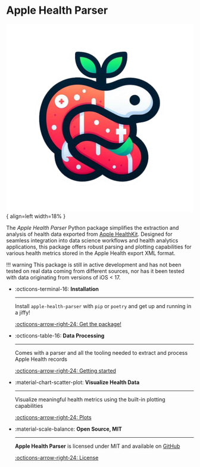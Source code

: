 # Apple Health Parser

![logo](assets/images/logo.png){ align=left width=18% }

The *Apple Health Parser* Python package simplifies the extraction and analysis of health data exported from [Apple HealthKit](https://developer.apple.com/documentation/healthkit). Designed for seamless integration into data science workflows and health analytics applications, this package offers robust parsing and plotting capabilities for various health metrics stored in the Apple Health export XML format.

!!! warning
    This package is still in active development and has not been tested on real data coming from different sources, nor has it been tested with data originating from versions of iOS < 17.

<div class="grid cards" markdown>

- :octicons-terminal-16: __Installation__

    ---

    Install `apple-health-parser` with `pip` or `poetry` and get up
    and running in a jiffy!

    [:octicons-arrow-right-24: Get the package!](installation.md)

- :octicons-table-16: __Data Processing__

    ---

    Comes with a parser and all the tooling needed to extract and process Apple Health records

    [:octicons-arrow-right-24: Getting started](tutorial/basics.md)

- :material-chart-scatter-plot: __Visualize Health Data__

    ---

    Visualize meaningful health metrics using the built-in plotting capabilities

    [:octicons-arrow-right-24: Plots](tutorial/plots.md)

- :material-scale-balance: __Open Source, MIT__

    ---

    **Apple Health Parser** is licensed under MIT and available on [GitHub](https://github.com/alxdrcirilo/apple-health-parser)

    [:octicons-arrow-right-24: License](#)

</div>
